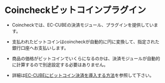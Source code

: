 # Coincheckビットコインプラグイン

- Coincheckでは、EC-CUBEの決済モジュール、プラグインを提供しています。

- 支払われたビットコインはcoincheckが自動的に円に変換して、指定された銀行口座へお支払いします。

- 商品の価格がビットコインでいくらになるのかは、決済モジュールが自動的に計算するので別途設定する必要はありません。

- 詳細は[EC-CUBEにビットコイン決済を導入する方法](https://coincheck.com/ja/documents/payment/eccube)を参照して下さい。